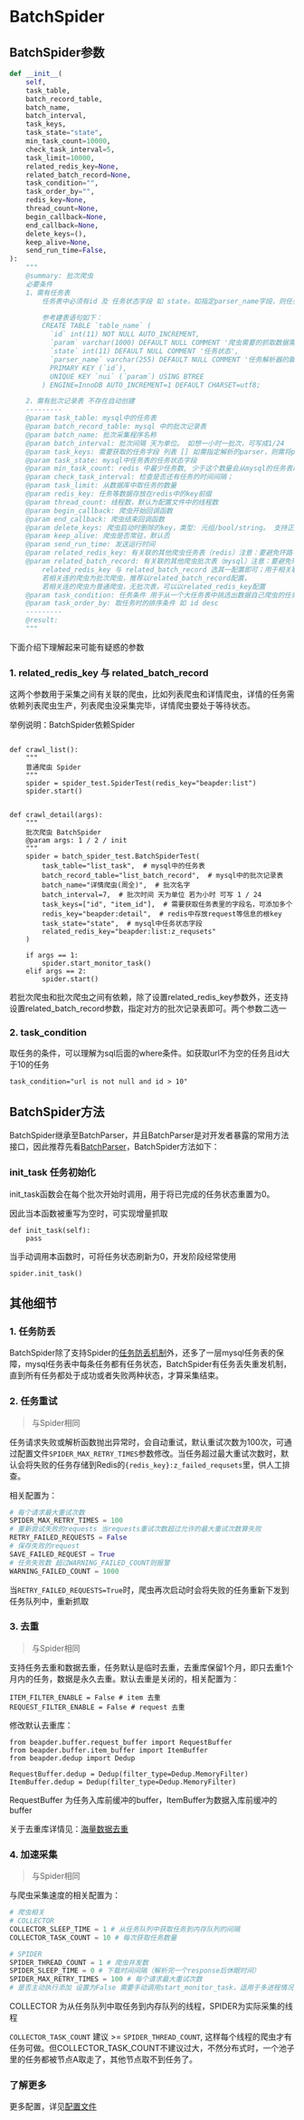 # BatchSpider

## BatchSpider参数

```python
def __init__(
    self,
    task_table,
    batch_record_table,
    batch_name,
    batch_interval,
    task_keys,
    task_state="state",
    min_task_count=10000,
    check_task_interval=5,
    task_limit=10000,
    related_redis_key=None,
    related_batch_record=None,
    task_condition="",
    task_order_by="",
    redis_key=None,
    thread_count=None,
    begin_callback=None,
    end_callback=None,
    delete_keys=(),
    keep_alive=None,
    send_run_time=False,
):
    """
    @summary: 批次爬虫
    必要条件
    1、需有任务表
        任务表中必须有id 及 任务状态字段 如 state。如指定parser_name字段，则任务会自动下发到对应的parser下, 否则会下发到所有的parser下。其他字段可根据爬虫需要的参数自行扩充

        参考建表语句如下：
        CREATE TABLE `table_name` (
          `id` int(11) NOT NULL AUTO_INCREMENT,
          `param` varchar(1000) DEFAULT NULL COMMENT '爬虫需要的抓取数据需要的参数',
          `state` int(11) DEFAULT NULL COMMENT '任务状态',
          `parser_name` varchar(255) DEFAULT NULL COMMENT '任务解析器的脚本类名',
          PRIMARY KEY (`id`),
          UNIQUE KEY `nui` (`param`) USING BTREE
        ) ENGINE=InnoDB AUTO_INCREMENT=1 DEFAULT CHARSET=utf8;

    2、需有批次记录表 不存在自动创建
    ---------
    @param task_table: mysql中的任务表
    @param batch_record_table: mysql 中的批次记录表
    @param batch_name: 批次采集程序名称
    @param batch_interval: 批次间隔 天为单位。 如想一小时一批次，可写成1/24
    @param task_keys: 需要获取的任务字段 列表 [] 如需指定解析的parser，则需将parser_name字段取出来。
    @param task_state: mysql中任务表的任务状态字段
    @param min_task_count: redis 中最少任务数, 少于这个数量会从mysql的任务表取任务
    @param check_task_interval: 检查是否还有任务的时间间隔；
    @param task_limit: 从数据库中取任务的数量
    @param redis_key: 任务等数据存放在redis中的key前缀
    @param thread_count: 线程数，默认为配置文件中的线程数
    @param begin_callback: 爬虫开始回调函数
    @param end_callback: 爬虫结束回调函数
    @param delete_keys: 爬虫启动时删除的key，类型: 元组/bool/string。 支持正则; 常用于清空任务队列，否则重启时会断点续爬
    @param keep_alive: 爬虫是否常驻，默认否
    @param send_run_time: 发送运行时间
    @param related_redis_key: 有关联的其他爬虫任务表（redis）注意：要避免环路 如 A -> B & B -> A 。
    @param related_batch_record: 有关联的其他爬虫批次表（mysql）注意：要避免环路 如 A -> B & B -> A 。
        related_redis_key 与 related_batch_record 选其一配置即可；用于相关联的爬虫没结束时，本爬虫也不结束
        若相关连的爬虫为批次爬虫，推荐以related_batch_record配置，
        若相关连的爬虫为普通爬虫，无批次表，可以以related_redis_key配置
    @param task_condition: 任务条件 用于从一个大任务表中挑选出数据自己爬虫的任务，即where后的条件语句
    @param task_order_by: 取任务时的排序条件 如 id desc
    ---------
    @result:
    """
```

下面介绍下理解起来可能有疑惑的参数

### 1. related_redis_key 与 related_batch_record

这两个参数用于采集之间有关联的爬虫，比如列表爬虫和详情爬虫，详情的任务需依赖列表爬虫生产，列表爬虫没采集完毕，详情爬虫要处于等待状态。

举例说明：BatchSpider依赖Spider

```

def crawl_list():
    """
    普通爬虫 Spider
    """
    spider = spider_test.SpiderTest(redis_key="beapder:list")
    spider.start()


def crawl_detail(args):
    """
    批次爬虫 BatchSpider
    @param args: 1 / 2 / init
    """
    spider = batch_spider_test.BatchSpiderTest(
        task_table="list_task",  # mysql中的任务表
        batch_record_table="list_batch_record",  # mysql中的批次记录表
        batch_name="详情爬虫(周全)",  # 批次名字
        batch_interval=7,  # 批次时间 天为单位 若为小时 可写 1 / 24
        task_keys=["id", "item_id"],  # 需要获取任务表里的字段名，可添加多个
        redis_key="beapder:detail",  # redis中存放request等信息的根key
        task_state="state",  # mysql中任务状态字段
        related_redis_key="beapder:list:z_requsets"
    )

    if args == 1:
        spider.start_monitor_task()
    elif args == 2:
        spider.start()
```

若批次爬虫和批次爬虫之间有依赖，除了设置related_redis_key参数外，还支持设置related_batch_record参数，指定对方的批次记录表即可。两个参数二选一

### 2. task_condition

取任务的条件，可以理解为sql后面的where条件。如获取url不为空的任务且id大于10的任务

    task_condition="url is not null and id > 10"


## BatchSpider方法

BatchSpider继承至BatchParser，并且BatchParser是对开发者暴露的常用方法接口，因此推荐先看[BatchParser](source_code/BatchParser)，BatchSpider方法如下：

### init_task 任务初始化

init_task函数会在每个批次开始时调用，用于将已完成的任务状态重置为0。

因此当本函数被重写为空时，可实现增量抓取

```
def init_task(self):
    pass
```

当手动调用本函数时，可将任务状态刷新为0，开发阶段经常使用

    spider.init_task()
    

## 其他细节

### 1. 任务防丢

BatchSpider除了支持Spider的[任务防丢机制](source_code/Spider进阶?id=_1-任务防丢)外，还多了一层mysql任务表的保障，mysql任务表中每条任务都有任务状态，BatchSpider有任务丢失重发机制，直到所有任务都处于成功或者失败两种状态，才算采集结束。

### 2. 任务重试

> 与Spider相同

任务请求失败或解析函数抛出异常时，会自动重试，默认重试次数为100次，可通过配置文件`SPIDER_MAX_RETRY_TIMES`参数修改。当任务超过最大重试次数时，默认会将失败的任务存储到Redis的`{redis_key}:z_failed_requsets`里，供人工排查。

相关配置为：

```python
# 每个请求最大重试次数
SPIDER_MAX_RETRY_TIMES = 100 
# 重新尝试失败的requests 当requests重试次数超过允许的最大重试次数算失败
RETRY_FAILED_REQUESTS = False
# 保存失败的request
SAVE_FAILED_REQUEST = True
# 任务失败数 超过WARNING_FAILED_COUNT则报警
WARNING_FAILED_COUNT = 1000
```

当`RETRY_FAILED_REQUESTS=True`时，爬虫再次启动时会将失败的任务重新下发到任务队列中，重新抓取

### 3. 去重

> 与Spider相同

支持任务去重和数据去重，任务默认是临时去重，去重库保留1个月，即只去重1个月内的任务，数据是永久去重。默认去重是关闭的，相关配置为：

```
ITEM_FILTER_ENABLE = False # item 去重
REQUEST_FILTER_ENABLE = False # request 去重
```

修改默认去重库：

```
from beapder.buffer.request_buffer import RequestBuffer
from beapder.buffer.item_buffer import ItemBuffer
from beapder.dedup import Dedup

RequestBuffer.dedup = Dedup(filter_type=Dedup.MemoryFilter)
ItemBuffer.dedup = Dedup(filter_type=Dedup.MemoryFilter)
```

RequestBuffer 为任务入库前缓冲的buffer，ItemBuffer为数据入库前缓冲的buffer

关于去重库详情见：[海量数据去重](source_code/dedup)

### 4. 加速采集

> 与Spider相同

与爬虫采集速度的相关配置为：

```python
# 爬虫相关
# COLLECTOR
COLLECTOR_SLEEP_TIME = 1 # 从任务队列中获取任务到内存队列的间隔
COLLECTOR_TASK_COUNT = 10 # 每次获取任务数量

# SPIDER
SPIDER_THREAD_COUNT = 1 # 爬虫并发数
SPIDER_SLEEP_TIME = 0 # 下载时间间隔（解析完一个response后休眠时间）
SPIDER_MAX_RETRY_TIMES = 100 # 每个请求最大重试次数
# 是否主动执行添加 设置为False 需要手动调用start_monitor_task，适用于多进程情况下

```

COLLECTOR 为从任务队列中取任务到内存队列的线程，SPIDER为实际采集的线程

`COLLECTOR_TASK_COUNT` 建议 >= `SPIDER_THREAD_COUNT`, 这样每个线程的爬虫才有任务可做。但COLLECTOR_TASK_COUNT不建议过大，不然分布式时，一个池子里的任务都被节点A取走了，其他节点取不到任务了。

### 了解更多

更多配置，详见[配置文件](source_code/配置文件)
